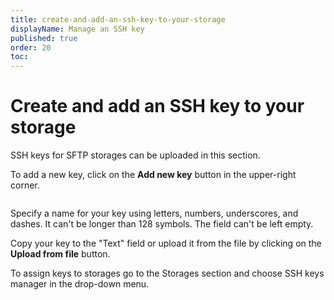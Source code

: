 ```yaml
---
title: create-and-add-an-ssh-key-to-your-storage
displayName: Manage an SSH key
published: true
order: 20
toc:
---
```

# Create and add an SSH key to your storage

SSH keys for SFTP storages can be uploaded in this section.

To add a new key, click on the **Add new key** button in the upper-right corner.

<img src="https://support.gcore.com/hc/article_attachments/360003366698/Screenshot_76.png" alt="">

Specify a name for your key using letters, numbers, underscores, and dashes. It can't be longer than 128 symbols. The field can't be left empty.

Copy your key to the "Text" field or upload it from the file by clicking on the **Upload from file** button.

To assign keys to storages go to the Storages section and choose SSH keys manager in the drop-down menu.

<img src="https://support.gcore.com/hc/article_attachments/360003367078/Screenshot_77.png" alt="">